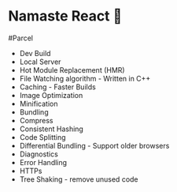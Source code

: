 # Namaste React 🚀


#Parcel
- Dev Build
- Local Server
- Hot Module Replacement (HMR)
- File Watching algorithm - Written in C++
- Caching - Faster Builds
- Image Optimization
- Minification
- Bundling
- Compress
- Consistent Hashing
- Code Splitting
- Differential Bundling - Support older browsers
- Diagnostics
- Error Handling
- HTTPs
- Tree Shaking - remove unused code